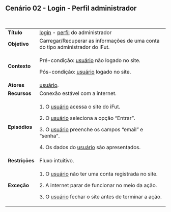 ## Cenário 02 - Login - Perfil administrador
<br>

<table class="table table-striped border">
    <tr>
        <td>
            <b>Título</b>
        </td>
        <td>
             <a href="../../lexico/#login">login</a> -  <a href="../../lexico/#perfil">perfil</a> do administrador
        </td>
    </tr>
    <tr>
        <td>
            <b>Objetivo</b>
        </td>
        <td>
            Carregar/Recuperar as informações de uma conta do tipo administrador do iFut.
        </td>
    </tr>
    <tr>
        <td>
            <b>Contexto</b>
        </td>
        <td>
            <p>Pré-condição:  <a href="../../lexico/#usuario">usuário</a> não logado no site.</p>
            <p>Pós-condição:  <a href="../../lexico/#usuario">usuário</a> logado no site.</p>
        </td>
    </tr>
    <tr>
        <td>
            <b>Atores</b>
        </td>
        <td>
             <a href="../../lexico/#usuario">usuário</a>.
        </td>
    </tr>
    <tr>
        <td>
            <b>Recursos</b>
        </td>
        <td>
            Conexão estável com a internet.
        </td>
    </tr>
    <tr>
        <td>
            <b>Episódios</b>
        </td>
        <td>
            <p>1. O  <a href="../../lexico/#usuario">usuário</a> acessa o site do iFut.</p>
            <p>2. O  <a href="../../lexico/#usuario">usuário</a> seleciona a opção “Entrar”.</p>
            <p>3. O  <a href="../../lexico/#usuario">usuário</a> preenche os campos “email” e “senha”.</p>
            <p>4. Os dados do  <a href="../../lexico/#usuario">usuário</a> são apresentados.</p>
        </td>
    </tr>
    <tr>
        <td>
            <b>Restrições</b>
        </td>
        <td>
            Fluxo intuitivo.
        </td>
    </tr>
    <tr>
        <td>
            <b>Exceção</b>
        </td>
        <td>
            <p>1. O  <a href="../../lexico/#usuario">usuário</a> não ter uma conta registrada no site.</p>
            <p>2. A internet parar de funcionar no meio da ação.</p>
            <p>3. O  <a href="../../lexico/#usuario">usuário</a> fechar o site antes de terminar a ação.</p>
        </td>
    </tr>
</table>